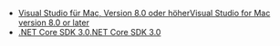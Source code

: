 * [<span data-ttu-id="45c33-101">Visual Studio für Mac, Version 8.0 oder höher</span><span class="sxs-lookup"><span data-stu-id="45c33-101">Visual Studio for Mac version 8.0 or later</span></span>](https://visualstudio.microsoft.com/vs/mac/)
* [<span data-ttu-id="45c33-102">.NET Core SDK 3.0</span><span class="sxs-lookup"><span data-stu-id="45c33-102">.NET Core SDK 3.0</span></span>](https://dotnet.microsoft.com/download/dotnet-core/3.0)
